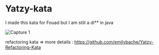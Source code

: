 # Yatzy-kata

I made this kata for  Fouad but I am still a di** in java

![Capture 1](http://www.journaldujapon.com/wp-content/uploads/2016/04/YGO-002_Die_game.png)

refactoring kata =>  more details :  https://github.com/emilybache/Yatzy-Refactoring-Kata 
